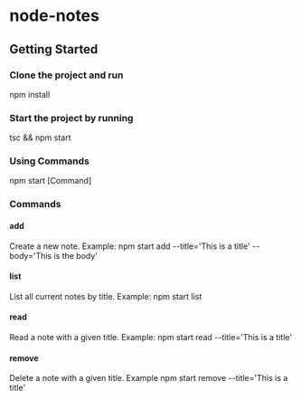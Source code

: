 # node-notes


## Getting Started

### Clone the project and run 
npm install

### Start the project by running
tsc && npm start


### Using Commands
npm start [Command]

### Commands

#### add
Create a new note.
Example: npm start add --title='This is a title' --body='This is the body'

#### list
List all current notes by title.
Example: npm start list

#### read
Read a note with a given title.
Example: npm start read --title='This is a title'

#### remove
Delete a note with a given title.
Example npm start remove --title='This is a title'
